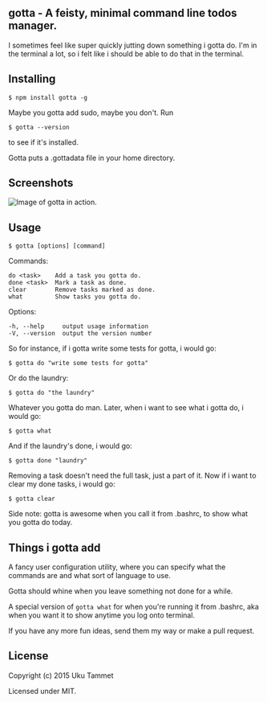 gotta - A feisty, minimal command line todos manager.
-----------------------------------------------------

I sometimes feel like super quickly jutting down something i gotta do.
I'm in the terminal a lot, so i felt like i should be able to do that
in the terminal.

Installing
----------
```
$ npm install gotta -g
```
Maybe you gotta add sudo, maybe you don't.
Run
```
$ gotta --version
```
to see if it's installed.

Gotta puts a .gottadata file in your home directory.

Screenshots
-----------
![Image of gotta in action.](http://i.imgur.com/wP5kfQt.png)

Usage
-----
```
$ gotta [options] [command]
```
Commands:
```
do <task>    Add a task you gotta do.
done <task>  Mark a task as done.
clear        Remove tasks marked as done.
what         Show tasks you gotta do.
```
Options:
```
-h, --help     output usage information
-V, --version  output the version number
```
So for instance, if i gotta write some tests for gotta, i would go:
```
$ gotta do "write some tests for gotta"
```
Or do the laundry:
```
$ gotta do "the laundry"
```
Whatever you gotta do man.
Later, when i want to see what i gotta do, i would go:
```
$ gotta what
```
And if the laundry's done, i would go:
```
$ gotta done "laundry"
```
Removing a task doesn't need the full task, just a part of it.
Now if i want to clear my done tasks, i would go:
```
$ gotta clear
```

Side note: gotta is awesome when you call it from .bashrc, to show what
you gotta do today.

Things i gotta add
------------------
A fancy user configuration utility, where you can specify what the commands
are and what sort of language to use.

Gotta should whine when you leave something not done for a while.

A special version of `gotta what` for when you're running it from .bashrc, 
aka when you want it to show anytime you log onto terminal.

If you have any more fun ideas, send them my way or make a pull request.

License
-------
Copyright (c) 2015 Uku Tammet

Licensed under MIT.
